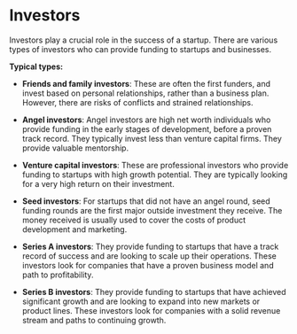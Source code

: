 # Investors

Investors play a crucial role in the success of a startup. There are various types of investors who can provide funding to startups and businesses.

**Typical types:**

* **Friends and family investors**: These are often the first funders, and invest based on personal relationships, rather than a business plan. However, there are risks of conflicts and strained relationships.

* **Angel investors**: Angel investors are high net worth individuals who provide funding in the early stages of development, before a proven track record. They typically invest less than venture capital firms. They provide valuable mentorship.

* **Venture capital investors**: These are professional investors who provide funding to startups with high growth potential. They are typically looking for a very high return on their investment.

* **Seed investors**: For startups that did not have an angel round, seed funding rounds are the first major outside investment they receive. The money received is usually used to cover the costs of product development and marketing.

* **Series A investors**: They provide funding to startups that have a track record of success and are looking to scale up their operations. These investors look for companies that have a proven business model and path to profitability.

* **Series B investors**: They provide funding to startups that have achieved significant growth and are looking to expand into new markets or product lines. These investors look for companies with a solid revenue stream and paths to continuing growth.
